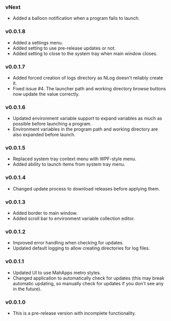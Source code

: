### vNext

* Added a balloon notification when a program fails to launch.

### v0.0.1.8

* Added a settings menu.
* Added setting to use pre-release updates or not.
* Added setting to close to the system tray when main window closes.

### v0.0.1.7

* Added forced creation of logs directory as NLog doesn't reliably create it.
* Fixed issue #4. The launcher path and working directory browse buttons now update the value correctly.

### v0.0.1.6

* Updated environment variable support to expand variables as much as possible
  before launching a program.
* Environment variables in the program path and working directory are also
  expanded before launch.

### v0.0.1.5

* Replaced system tray context menu with WPF-style menu.
* Added ability to launch items from system tray menu.

### v0.0.1.4

* Changed update process to download releases before applying them.

### v0.0.1.3

* Added border to main window.
* Added scroll bar to environment variable collection editor.

### v0.0.1.2

* Improved error handling when checking for updates.
* Updated default logging to allow creating directories for log files.

### v0.0.1.1

* Updated UI to use MahApps metro styles.
* Changed application to automatically check for updates (this may break automatic updating, so manually check for updates if you don't see any in the future).

### v0.0.1.0

* This is a pre-release version with incomplete functionality.
